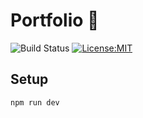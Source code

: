 # Portfolio 📜

![Build Status](https://github.com/matteopolak/matteopolak.github.io/actions/workflows/deploy.yml/badge.svg)
[![License:MIT](https://img.shields.io/badge/license-MIT-yellow.svg)](https://opensource.org/licenses/MIT)

## Setup
```shell
npm run dev
```